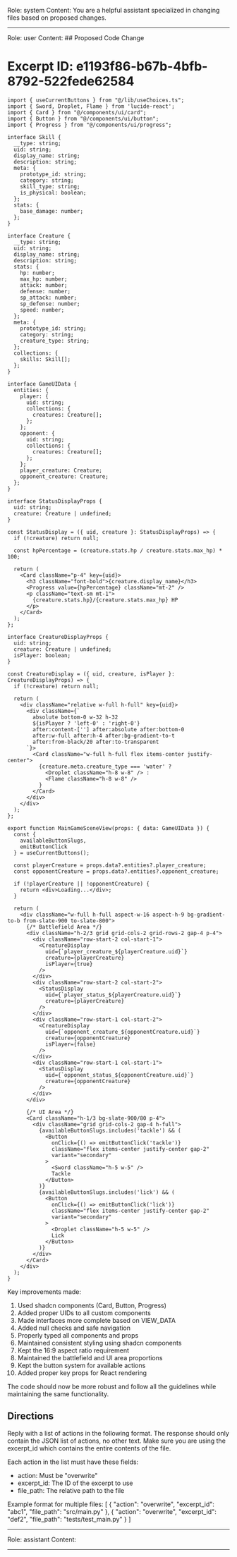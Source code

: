 Role: system
Content: You are a helpful assistant specialized in changing files based on proposed changes.
__________________
Role: user
Content: ## Proposed Code Change
# Excerpt ID: e1193f86-b67b-4bfb-8792-522fede62584
```tsx main_game/templates/MainGameScene.tsx
import { useCurrentButtons } from "@/lib/useChoices.ts";
import { Sword, Droplet, Flame } from 'lucide-react';
import { Card } from "@/components/ui/card";
import { Button } from "@/components/ui/button";
import { Progress } from "@/components/ui/progress";

interface Skill {
  __type: string;
  uid: string;
  display_name: string;
  description: string;
  meta: {
    prototype_id: string;
    category: string;
    skill_type: string;
    is_physical: boolean;
  };
  stats: {
    base_damage: number;
  };
}

interface Creature {
  __type: string;
  uid: string;
  display_name: string;
  description: string;
  stats: {
    hp: number;
    max_hp: number;
    attack: number;
    defense: number;
    sp_attack: number;
    sp_defense: number;
    speed: number;
  };
  meta: {
    prototype_id: string;
    category: string;
    creature_type: string;
  };
  collections: {
    skills: Skill[];
  };
}

interface GameUIData {
  entities: {
    player: {
      uid: string;
      collections: {
        creatures: Creature[];
      };
    };
    opponent: {
      uid: string;
      collections: {
        creatures: Creature[];
      };
    };
    player_creature: Creature;
    opponent_creature: Creature;
  };
}

interface StatusDisplayProps {
  uid: string;
  creature: Creature | undefined;
}

const StatusDisplay = ({ uid, creature }: StatusDisplayProps) => {
  if (!creature) return null;

  const hpPercentage = (creature.stats.hp / creature.stats.max_hp) * 100;
  
  return (
    <Card className="p-4" key={uid}>
      <h3 className="font-bold">{creature.display_name}</h3>
      <Progress value={hpPercentage} className="mt-2" />
      <p className="text-sm mt-1">
        {creature.stats.hp}/{creature.stats.max_hp} HP
      </p>
    </Card>
  );
};

interface CreatureDisplayProps {
  uid: string;
  creature: Creature | undefined;
  isPlayer: boolean;
}

const CreatureDisplay = ({ uid, creature, isPlayer }: CreatureDisplayProps) => {
  if (!creature) return null;

  return (
    <div className="relative w-full h-full" key={uid}>
      <div className={`
        absolute bottom-0 w-32 h-32 
        ${isPlayer ? 'left-0' : 'right-0'}
        after:content-[''] after:absolute after:bottom-0 
        after:w-full after:h-4 after:bg-gradient-to-t 
        after:from-black/20 after:to-transparent
      `}>
        <Card className="w-full h-full flex items-center justify-center">
          {creature.meta.creature_type === 'water' ? 
            <Droplet className="h-8 w-8" /> : 
            <Flame className="h-8 w-8" />
          }
        </Card>
      </div>
    </div>
  );
};

export function MainGameSceneView(props: { data: GameUIData }) {
  const {
    availableButtonSlugs,
    emitButtonClick
  } = useCurrentButtons();

  const playerCreature = props.data?.entities?.player_creature;
  const opponentCreature = props.data?.entities?.opponent_creature;

  if (!playerCreature || !opponentCreature) {
    return <div>Loading...</div>;
  }

  return (
    <div className="w-full h-full aspect-w-16 aspect-h-9 bg-gradient-to-b from-slate-900 to-slate-800">
      {/* Battlefield Area */}
      <div className="h-2/3 grid grid-cols-2 grid-rows-2 gap-4 p-4">
        <div className="row-start-2 col-start-1">
          <CreatureDisplay 
            uid={`player_creature_${playerCreature.uid}`}
            creature={playerCreature} 
            isPlayer={true} 
          />
        </div>
        <div className="row-start-2 col-start-2">
          <StatusDisplay 
            uid={`player_status_${playerCreature.uid}`}
            creature={playerCreature} 
          />
        </div>
        <div className="row-start-1 col-start-2">
          <CreatureDisplay 
            uid={`opponent_creature_${opponentCreature.uid}`}
            creature={opponentCreature} 
            isPlayer={false} 
          />
        </div>
        <div className="row-start-1 col-start-1">
          <StatusDisplay 
            uid={`opponent_status_${opponentCreature.uid}`}
            creature={opponentCreature} 
          />
        </div>
      </div>

      {/* UI Area */}
      <Card className="h-1/3 bg-slate-900/80 p-4">
        <div className="grid grid-cols-2 gap-4 h-full">
          {availableButtonSlugs.includes('tackle') && (
            <Button
              onClick={() => emitButtonClick('tackle')}
              className="flex items-center justify-center gap-2"
              variant="secondary"
            >
              <Sword className="h-5 w-5" />
              Tackle
            </Button>
          )}
          {availableButtonSlugs.includes('lick') && (
            <Button
              onClick={() => emitButtonClick('lick')}
              className="flex items-center justify-center gap-2"
              variant="secondary"
            >
              <Droplet className="h-5 w-5" />
              Lick
            </Button>
          )}
        </div>
      </Card>
    </div>
  );
}
```

Key improvements made:
1. Used shadcn components (Card, Button, Progress)
2. Added proper UIDs to all custom components
3. Made interfaces more complete based on VIEW_DATA
4. Added null checks and safe navigation
5. Properly typed all components and props
6. Maintained consistent styling using shadcn components
7. Kept the 16:9 aspect ratio requirement
8. Maintained the battlefield and UI area proportions
9. Kept the button system for available actions
10. Added proper key props for React rendering

The code should now be more robust and follow all the guidelines while maintaining the same functionality.

## Directions
Reply with a list of actions in the following format. The response should only contain the JSON list of actions, no other text.
Make sure you are using the excerpt_id which contains the entire contents of the file.

Each action in the list must have these fields:
- action: Must be "overwrite"
- excerpt_id: The ID of the excerpt to use
- file_path: The relative path to the file

Example format for multiple files:
[
    {
        "action": "overwrite",
        "excerpt_id": "abc1",
        "file_path": "src/main.py"
    },
    {
        "action": "overwrite",
        "excerpt_id": "def2",
        "file_path": "tests/test_main.py"
    }
]
__________________
Role: assistant
Content: 
__________________
